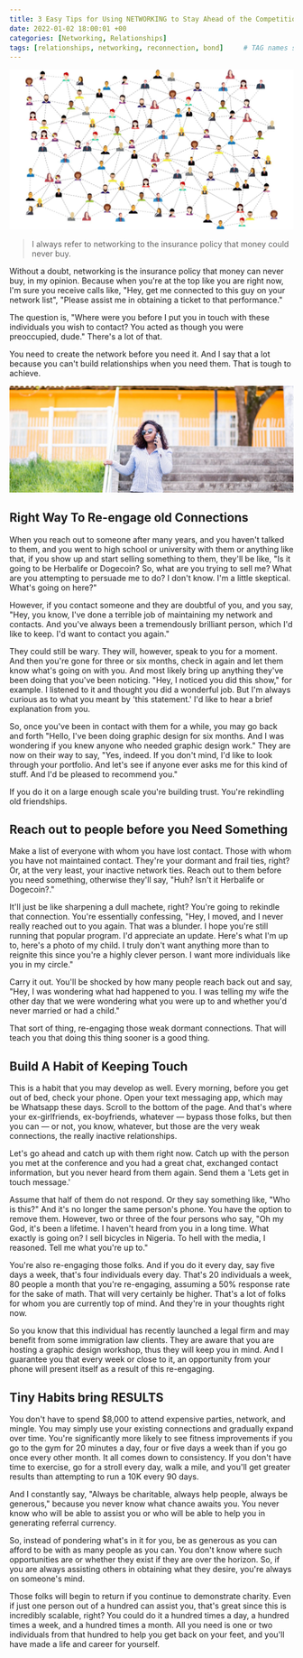 ```yaml
---
title: 3 Easy Tips for Using NETWORKING to Stay Ahead of the Competition
date: 2022-01-02 18:00:01 +00
categories: [Networking, Relationships]
tags: [relationships, networking, reconnection, bond]     # TAG names should always be lowercase
---
```


![people-network](/assets/img/people-network.jpg)

> I always refer to networking to the insurance policy that money could never buy.

Without a doubt, networking is the insurance policy that money can never buy, in my opinion. Because when you're at the top like you are right now, I'm sure you receive calls like, "Hey, get me connected to this guy on your network list", "Please assist me in obtaining a ticket to that performance."

The question is, "Where were you before I put you in touch with these individuals you wish to contact? You acted as though you were preoccupied, dude." There's a lot of that. 

You need to create the network before you need it. And I say that a lot because you can't build relationships when you need them. That is tough to achieve.

![contact-someone](/assets/img/contact-someone.jpg)

## Right Way To Re-engage old Connections

When you reach out to someone after many years, and you haven't talked to them, and you went to high school or university with them or anything like that, if you show up and start selling something to them, they'll be like, "Is it going to be Herbalife or Dogecoin? So, what are you trying to sell me? What are you attempting to persuade me to do? I don't know. I'm a little skeptical. What's going on here?"

However, if you contact someone and they are doubtful of you, and you say, "Hey, you know, I've done a terrible job of maintaining my network and contacts. And you've always been a tremendously brilliant person, which I'd like to keep. I'd want to contact you again." 

They could still be wary. They will, however, speak to you for a moment. And then you're gone for three or six months, check in again and let them know what's going on with you. And most likely bring up anything they've been doing that you've been noticing. "Hey, I noticed you did this show," for example. I listened to it and thought you did a wonderful job. But I'm always curious as to what you meant by 'this statement.' I'd like to hear a brief explanation from you.

So, once you've been in contact with them for a while, you may go back and forth "Hello, I've been doing graphic design for six months. And I was wondering if you knew anyone who needed graphic design work." They are now on their way to say, "Yes, indeed. If you don't mind, I'd like to look through your portfolio. And let's see if anyone ever asks me for this kind of stuff. And I'd be pleased to recommend you."

If you do it on a large enough scale you're building trust. You're rekindling old friendships.

## Reach out to people before you Need Something

Make a list of everyone with whom you have lost contact. Those with whom you have not maintained contact. They're your dormant and frail ties, right? Or, at the very least, your inactive network ties. Reach out to them before you need something, otherwise they'll say, "Huh? Isn't it Herbalife or Dogecoin?."

It'll just be like sharpening a dull machete, right? You're going to rekindle that connection. You're essentially confessing, "Hey, I moved, and I never really reached out to you again. That was a blunder. I hope you're still running that popular program. I'd appreciate an update. Here's what I'm up to, here's a photo of my child. I truly don't want anything more than to reignite this since you're a highly clever person. I want more individuals like you in my circle."

Carry it out. You'll be shocked by how many people reach back out and say, "Hey, I was wondering what had happened to you. I was telling my wife the other day that we were wondering what you were up to and whether you'd never married or had a child."

That sort of thing, re-engaging those weak dormant connections. That will teach you that doing this thing sooner is a good thing.

## Build A Habit of Keeping Touch

This is a habit that you may develop as well. Every morning, before you get out of bed, check your phone. Open your text messaging app, which may be Whatsapp these days. Scroll to the bottom of the page. And that's where your ex-girlfriends, ex-boyfriends, whatever — bypass those folks, but then you can — or not, you know, whatever, but those are the very weak connections, the really inactive relationships.

Let's go ahead and catch up with them right now. Catch up with the person you met at the conference and you had a great chat, exchanged contact information, but you never heard from them again. Send them a 'Lets get in touch message.'

Assume that half of them do not respond. Or they say something like, "Who is this?" And it's no longer the same person's phone. You have the option to remove them. However, two or three of the four persons who say, "Oh my God, it's been a lifetime. I haven't heard from you in a long time. What exactly is going on? I sell bicycles in Nigeria. To hell with the media, I reasoned. Tell me what you're up to."

You're also re-engaging those folks. And if you do it every day, say five days a week, that's four individuals every day. That's 20 individuals a week, 80 people a month that you're re-engaging, assuming a 50% response rate for the sake of math. That will very certainly be higher. That's a lot of folks for whom you are currently top of mind. And they're in your thoughts right now.

So you know that this individual has recently launched a legal firm and may benefit from some immigration law clients. They are aware that you are hosting a graphic design workshop, thus they will keep you in mind. And I guarantee you that every week or close to it, an opportunity from your phone will present itself as a result of this re-engaging.

## Tiny Habits bring RESULTS

You don't have to spend $8,000 to attend expensive parties, network, and mingle. You may simply use your existing connections and gradually expand over time. You're significantly more likely to see fitness improvements if you go to the gym for 20 minutes a day, four or five days a week than if you go once every other month. It all comes down to consistency. If you don't have time to exercise, go for a stroll every day, walk a mile, and you'll get greater results than attempting to run a 10K every 90 days.

And I constantly say, "Always be charitable, always help people, always be generous," because you never know what chance awaits you. You never know who will be able to assist you or who will be able to help you in generating referral currency.

So, instead of pondering what's in it for you, be as generous as you can afford to be with as many people as you can. You don't know where such opportunities are or whether they exist if they are over the horizon. So, if you are always assisting others in obtaining what they desire, you're always on someone's mind.

Those folks will begin to return if you continue to demonstrate charity. Even if just one person out of a hundred can assist you, that's great since this is incredibly scalable, right? You could do it a hundred times a day, a hundred times a week, and a hundred times a month. All you need is one or two individuals from that hundred to help you get back on your feet, and you'll have made a life and career for yourself.

